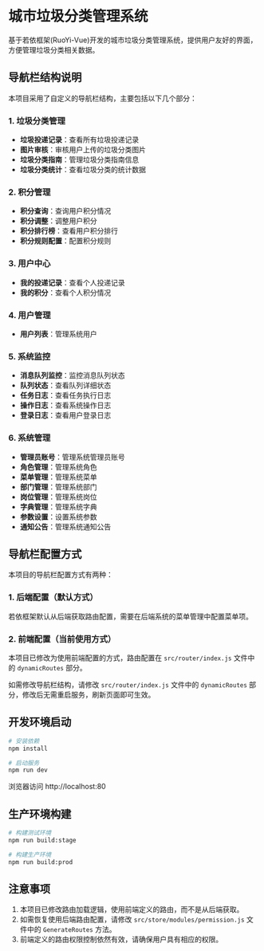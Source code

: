 # 城市垃圾分类管理系统

基于若依框架(RuoYi-Vue)开发的城市垃圾分类管理系统，提供用户友好的界面，方便管理垃圾分类相关数据。

## 导航栏结构说明

本项目采用了自定义的导航栏结构，主要包括以下几个部分：

### 1. 垃圾分类管理
- **垃圾投递记录**：查看所有垃圾投递记录
- **图片审核**：审核用户上传的垃圾分类图片
- **垃圾分类指南**：管理垃圾分类指南信息
- **垃圾分类统计**：查看垃圾分类的统计数据

### 2. 积分管理
- **积分查询**：查询用户积分情况
- **积分调整**：调整用户积分
- **积分排行榜**：查看用户积分排行
- **积分规则配置**：配置积分规则

### 3. 用户中心
- **我的投递记录**：查看个人投递记录
- **我的积分**：查看个人积分情况

### 4. 用户管理
- **用户列表**：管理系统用户

### 5. 系统监控
- **消息队列监控**：监控消息队列状态
- **队列状态**：查看队列详细状态
- **任务日志**：查看任务执行日志
- **操作日志**：查看系统操作日志
- **登录日志**：查看用户登录日志

### 6. 系统管理
- **管理员账号**：管理系统管理员账号
- **角色管理**：管理系统角色
- **菜单管理**：管理系统菜单
- **部门管理**：管理系统部门
- **岗位管理**：管理系统岗位
- **字典管理**：管理系统字典
- **参数设置**：设置系统参数
- **通知公告**：管理系统通知公告

## 导航栏配置方式

本项目的导航栏配置方式有两种：

### 1. 后端配置（默认方式）
若依框架默认从后端获取路由配置，需要在后端系统的菜单管理中配置菜单项。

### 2. 前端配置（当前使用方式）
本项目已修改为使用前端配置的方式，路由配置在 `src/router/index.js` 文件中的 `dynamicRoutes` 部分。

如需修改导航栏结构，请修改 `src/router/index.js` 文件中的 `dynamicRoutes` 部分，修改后无需重启服务，刷新页面即可生效。

## 开发环境启动

```bash
# 安装依赖
npm install

# 启动服务
npm run dev
```

浏览器访问 http://localhost:80

## 生产环境构建

```bash
# 构建测试环境
npm run build:stage

# 构建生产环境
npm run build:prod
```

## 注意事项

1. 本项目已修改路由加载逻辑，使用前端定义的路由，而不是从后端获取。
2. 如需恢复使用后端路由配置，请修改 `src/store/modules/permission.js` 文件中的 `GenerateRoutes` 方法。
3. 前端定义的路由权限控制依然有效，请确保用户具有相应的权限。